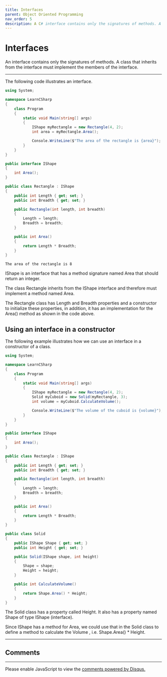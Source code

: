 ```yaml
---
title: Interfaces
parent: Object Oriented Programming
nav_order: 5
description: A C# interface contains only the signatures of methods. A class that inherits from the interface must implement the members of the interface.
---
```


# Interfaces

An interface contains only the signatures of methods. A class that inherits from the interface must implement the members of the interface.

****

The following code illustrates an interface.

```csharp
using System;

namespace LearnCSharp
{
    class Program
    {
        static void Main(string[] args)
        {
            IShape myRectangle = new Rectangle(4, 2);
            int area = myRectangle.Area();

            Console.WriteLine($"The area of the rectangle is {area}");
        }
    }
}

public interface IShape
{
    int Area();
}

public class Rectangle : IShape
{
    public int Length { get; set; }
    public int Breadth { get; set; }

    public Rectangle(int length, int breadth)
    {
        Length = length;
        Breadth = breadth;
    }

    public int Area()
    {
        return Length * Breadth;
    }
}
```

```
The area of the rectangle is 8
```

IShape is an interface that has a method signature named Area that should return an integer. 

The class Rectangle inherits from the IShape interface and therefore must implement a method named Area. 

The Rectangle class has Length and Breadth properties and a constructor to initialize these properties, in addition, it has an implementation for the Area() method as shown in the code above.

## Using an interface in a constructor

The following example illustrates how we can use an interface in a constructor of a class.

```csharp
using System;

namespace LearnCSharp
{
    class Program
    {
        static void Main(string[] args)
        {
            IShape myRectangle = new Rectangle(4, 2);
            Solid myCuboid = new Solid(myRectangle, 3);
            int volume = myCuboid.CalculateVolume();

            Console.WriteLine($"The volume of the cuboid is {volume}");
        }
    }
}

public interface IShape
{
    int Area();
}

public class Rectangle : IShape
{
    public int Length { get; set; }
    public int Breadth { get; set; }

    public Rectangle(int length, int breadth)
    {
        Length = length;
        Breadth = breadth;
    }

    public int Area()
    {
        return Length * Breadth;
    }
}

public class Solid
{
    public IShape Shape { get; set; }
    public int Height { get; set; }

    public Solid(IShape shape, int height)
    {
        Shape = shape;
        Height = height;
    }

    public int CalculateVolume()
    {
        return Shape.Area() * Height;
    }
}
```

The Solid class has a property called Height. It also has a property named Shape of type IShape (interface). 

Since IShape has a method for Area, we could use that in the Solid class to define a method to calculate the Volume , i.e. Shape.Area() * Height.

<script async src="https://pagead2.googlesyndication.com/pagead/js/adsbygoogle.js"></script>
<!-- horizontal_display_ad -->
<ins class="adsbygoogle"
     style="display:block"
     data-ad-client="ca-pub-0640869077433160"
     data-ad-slot="8459798581"
     data-ad-format="auto"
     data-full-width-responsive="true"></ins>
<script>
     (adsbygoogle = window.adsbygoogle || []).push({});
</script>

****
## Comments
****
<div id="disqus_thread"></div>
<script>

var disqus_config = function () {
this.page.url = 'https://csharp.rclapp.com/object-oriented-programming/interfaces.html';  
this.page.identifier = 'interfaces'; 
};

(function() {
var d = document, s = d.createElement('script');
s.src = 'https://csharper.disqus.com/embed.js';
s.setAttribute('data-timestamp', +new Date());
(d.head || d.body).appendChild(s);
})();
</script>
<noscript>Please enable JavaScript to view the <a href="https://disqus.com/?ref_noscript">comments powered by Disqus.</a></noscript>